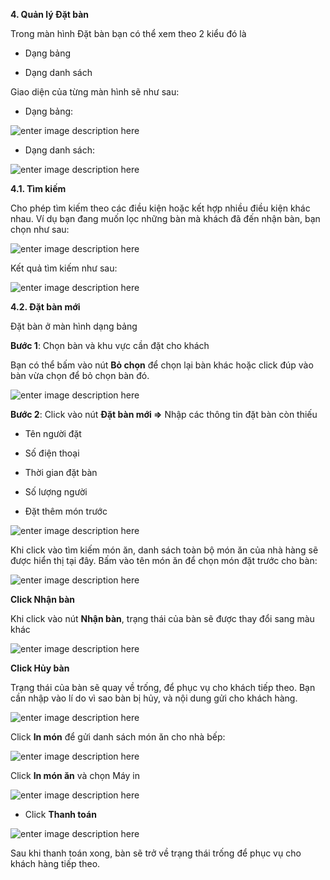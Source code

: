  **4. Quản lý Đặt bàn**

Trong màn hình Đặt bàn bạn có thể xem theo 2 kiểu đó là

- Dạng bảng

- Dạng danh sách

Giao diện của từng màn hình sẽ như sau:

- Dạng bảng:

![enter image description here](https://static8.muarecdn.com/original/muare/images/2019/11/20/5386206_19.png)

- Dạng danh sách:

![enter image description here](https://static8.muarecdn.com/original/muare/images/2019/11/20/5386209_20.png)

**4.1. Tìm kiếm**

Cho phép tìm kiếm theo các điều kiện hoặc kết hợp nhiều điều kiện khác nhau. Ví dụ bạn đang muốn lọc những bàn mà khách đã đến nhận bàn, bạn chọn như sau:

![enter image description here](https://static8.muarecdn.com/original/muare/images/2019/11/20/5386226_21.png)

Kết quả tìm kiếm như sau:

![enter image description here](https://static8.muarecdn.com/original/muare/images/2019/11/20/5386227_22.png)

 **4.2. Đặt bàn mới**

Đặt bàn ở màn hình dạng bảng

**Bước 1**: Chọn bàn và khu vực cần đặt cho khách

Bạn có thể bấm vào nút **Bỏ chọn** để chọn lại bàn khác hoặc click đúp vào bàn vừa chọn để bỏ chọn bàn đó.

![enter image description here](https://static8.muarecdn.com/original/muare/images/2019/11/20/5386244_23.png)

**Bước 2**: Click vào nút **Đặt bàn mới =>** Nhập các thông tin đặt bàn còn thiếu

- Tên người đặt

- Số điện thoại

- Thời gian đặt bàn

- Số lượng người

- Đặt thêm món trước

![enter image description here](https://static8.muarecdn.com/original/muare/images/2019/11/20/5386248_24.png)

Khi click vào tìm kiếm món ăn, danh sách toàn bộ món ăn của nhà hàng sẽ được hiển thị tại đây. Bấm vào tên món ăn để chọn món đặt trước cho bàn:

![enter image description here](https://static8.muarecdn.com/original/muare/images/2019/11/20/5386251_25.png)

**Click Nhận bàn**

Khi click vào nút **Nhận bàn**, trạng thái của bàn sẽ được thay đổi sang màu khác

![enter image description here](https://static8.muarecdn.com/original/muare/images/2019/11/20/5386264_26.png)

**Click Hủy bàn**

Trạng thái của bàn sẽ quay về trống, để phục vụ cho khách tiếp theo. Bạn cần nhập vào lí do vì sao bàn bị hủy, và nội dung gửi cho khách hàng.

![enter image description here](https://static8.muarecdn.com/original/muare/images/2019/11/20/5386266_27.png)

Click **In món** để gửi danh sách món ăn cho nhà bếp:

![enter image description here](https://static8.muarecdn.com/original/muare/images/2019/11/20/5386268_28.png)

Click **In món ăn** và chọn Máy in

![enter image description here](https://static8.muarecdn.com/original/muare/images/2019/11/20/5386270_29.png)

- Click **Thanh toán**

![enter image description here](https://static8.muarecdn.com/original/muare/images/2019/11/20/5386278_30.png)

Sau khi thanh toán xong, bàn sẽ trở về trạng thái trống để phục vụ cho khách hàng tiếp theo.

